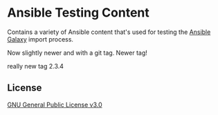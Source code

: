 Ansible Testing Content
=======================

Contains a variety of Ansible content that's used for testing the [Ansible Galaxy](https://galaxy.ansible.com) import process.

Now slightly newer and with a git tag.
Newer tag!

really new tag 2.3.4

License
-------


[GNU General Public License v3.0](./LICENSE)
